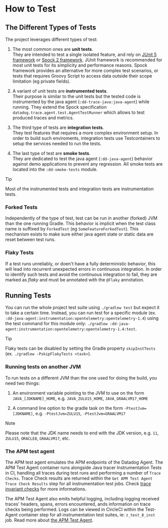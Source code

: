 # How to Test

## The Different Types of Tests

The project leverages different types of test:

1. The most common ones are **unit tests**.  
They are intended to test a single isolated feature, and rely on [JUnit 5 framework](https://junit.org/junit5/docs/current/user-guide/) or [Spock 2 framework](https://spockframework.org/spock/docs/).
JUnit framework is recommended for most unit tests for its simplicity and performance reasons.
Spock framework provides an alternative for more complex test scenarios, or tests that requires Groovy Script to access data outside their scope limitation (eg private fields).

2. A variant of unit tests are **instrumented tests**.  
Their purpose is similar to the unit tests but the tested code is instrumented by the java agent (`:dd-trace-java:java-agent`) while running. They extend the Spock specification `datadog.trace.agent.test.AgentTestRunner` which allows to test produced traces and metrics. 

3. The third type of tests are **integration tests**.  
They test features that requires a more complex environment setup.
In order to build such enviroments, integration tests use Testcontainers to setup the services needed to run the tests.

4. The last type of test are **smoke tests**.  
They are dedicated to test the java agent (`:dd-java-agent`) behavior against demo applications to prevent any regression. All smoke tests are located into the `:dd-smoke-tests` module. 

> [!TIP]
> Most of the instrumented tests and integration tests are instrumentation tests.

### Forked Tests

Independently of the type of test, test can be run in another (forked) JVM than the one running Gradle.
This behavior is implicit when the test class name is suffixed by `ForkedTest` (eg `SomeFeatureForkedTest`). This mechanism exists to make sure either java agent state or static data are reset between test runs.

### Flaky Tests

If a test runs unreliably, or doen't have a fully deterministic behavior, this will lead into recurrent unexpected errors in continuous integration.
In order to identify such tests and avoid the continuous integration to fail, they are marked as _flaky_ and must be annotated with the `@Flaky` annotation.

## Running Tests

You can run the whole project test suite using `./gradlew test` but expect it to take a certain time.
Instead, you can run test for a specific module (ex. `:dd-java-agent:instrumentation:opentelemetry:opentelemetry-1.4`) using the test command for this module only: `./gradlew :dd-java-agent:instrumentation:opentelemetry:opentelemetry-1.4:test`.

> [!TIP]
> Flaky tests can be disabled by setting the Gradle property `skipInstTests` (ex. `./gradlew -PskipFlakyTests <task>`).

### Running tests on another JVM

To run tests on a different JVM than the one used for doing the build, you need two things:

1) An environment variable pointing to the JVM to use on the form `JAVA_[JDKNAME]_HOME`,
   e.g. `JAVA_ZULU15_HOME`, `JAVA_GRAALVM17_HOME`

2) A command line option to the gradle task on the form `-PtestJvm=[JDKNAME]`,
   e.g. `-PtestJvm=ZULU15`, `-PtestJvm=GRAALVM17`

> [!NOTE]
> Please note that the JDK name needs to end with the JDK version, e.g. `11`, `ZULU15`, `ORACLE8`, `GRAALVM17`, etc.

### The APM test agent

The APM test agent emulates the APM endpoints of the Datadog Agent.
The APM Test Agent container runs alongside Java tracer Instrumentation Tests in CI,
handling all traces during test runs and performing a number of `Trace Checks`.
Trace Check results are returned within the `Get APM Test Agent Trace Check Results` step for all instrumentation test jobs.
Check [trace invariant checks](https://github.com/DataDog/dd-apm-test-agent#trace-invariant-checks) for more informations.

The APM Test Agent also emits helpful logging, including logging received traces' headers, spans, errors encountered,
ands information on trace checks being performed. 
Logs can be viewed in CircleCI within the Test-Agent container step for all instrumentation test suites, ie: `z_test_8_inst` job.
Read more about [the APM Test Agent](https://github.com/datadog/dd-apm-test-agent#readme).
